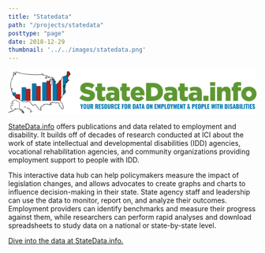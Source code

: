 ```yaml
---
title: "Statedata"
path: "/projects/statedata"
posttype: "page"
date: 2018-12-29
thumbnail: '../../images/statedata.png'
---
```




![StateData](../../images/statedata-long.png)

[StateData.info](https://www.statedata.info/) offers publications and data related to employment and disability. It builds off of decades of research conducted at ICI about the work of state intellectual and developmental disabilities (IDD) agencies, vocational rehabilitation agencies, and community organizations providing employment support to people with IDD.

This interactive data hub can help policymakers measure the impact of legislation changes, and allows advocates to create graphs and charts to influence decision-making in their state. State agency staff and leadership can use the data to monitor, report on, and analyze their outcomes. Employment providers can identify benchmarks and measure their progress against them, while researchers can perform rapid analyses and download spreadsheets to study data on a national or state-by-state level.

[Dive into the data at StateData.info.](https://www.statedata.info/)
